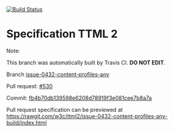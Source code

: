 [![Build Status](https://travis-ci.org/w3c/ttml2.svg?branch=issue-0432-content-profiles-any)](https://travis-ci.org/w3c/ttml2)


# Specification TTML 2


Note:


This branch was automatically built by Travis CI. <b>DO NOT EDIT</b>.


 Branch [issue-0432-content-profiles-any](https://github.com/w3c/ttml2/tree/issue-0432-content-profiles-any)


 Pull request: [#530](https://github.com/w3c/ttml2/pull/530)


 Commit: [fb4b70db139598e6208d78919f3e081cee7b8a7a](https://github.com/w3c/ttml2/commit/fb4b70db139598e6208d78919f3e081cee7b8a7a)

Pull request specification can be previewed at https://rawgit.com/w3c/ttml2/issue-0432-content-profiles-any-build/index.html



